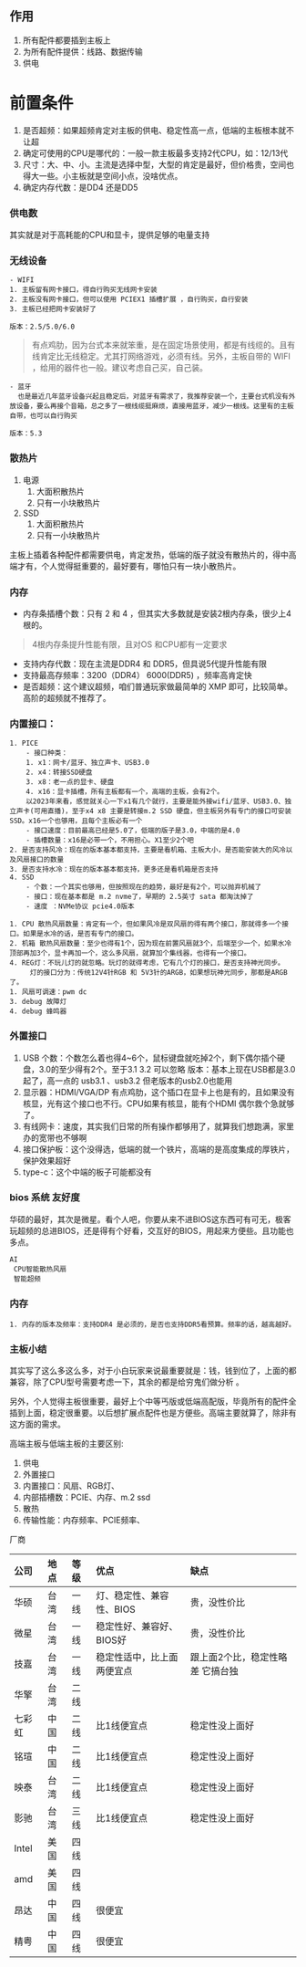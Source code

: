 
## 作用

1. 所有配件都要插到主板上
2. 为所有配件提供：线路、数据传输
3. 供电
# 前置条件
1. 是否超频：如果超频肯定对主板的供电、稳定性高一点，低端的主板根本就不让超
2. 确定可使用的CPU是哪代的：一般一款主板最多支持2代CPU，如：12/13代
3. 尺寸：大、中、小。主流是选择中型，大型的肯定是最好，但价格贵，空间也得大一些。小主板就是空间小点，没啥优点。
4. 确定内存代数：是DD4 还是DD5

### 供电数

其实就是对于高耗能的CPU和显卡，提供足够的电量支持
### 无线设备
	- WIFI
	1. 主板留有网卡接口，得自行购买无线网卡安装
	2. 主板没有网卡接口，但可以使用 PCIEX1 插槽扩展 ，自行购买，自行安装
	3. 主板已经把网卡安装好了

	版本：2.5/5.0/6.0
	
>有点鸡肋，因为台式本来就笨重，是在固定场景使用，都是有线缆的。且有线肯定比无线稳定。尤其打网络游戏，必须有线。另外，主板自带的 WIFI ，给用的器件也一般。建议考虑自己买，自己装。

	- 蓝牙
	  也是最近几年蓝牙设备兴起且稳定后，对蓝牙有需求了，我推荐安装一个，主要台式机没有外放设备，要么再接个音箱，总之多了一根线缆挺麻烦，直接用蓝牙，减少一根线。这里有的主板自带，也可以自行购买

	版本：5.3
### 散热片

1. 电源
	1. 大面积散热片
	2. 只有一小块散热片
2. SSD
	1. 大面积散热片
	2. 只有一小块散热片

主板上插着各种配件都需要供电，肯定发热，低端的版子就没有散热片的，得中高端才有，个人觉得挺重要的，最好要有，哪怕只有一块小散热片。

 
### 内存

- 内存条插槽个数：只有 2 和 4 ，但其实大多数就是安装2根内存条，很少上4根的。
>4根内存条提升性能有限，且对OS 和CPU都有一定要求 

- 支持内存代数：现在主流是DDR4 和 DDR5，但具说5代提升性能有限
- 支持最高存频率：3200（DDR4） 6000(DDR5) ，频率高肯定快
- 是否超频：这个建议超频，咱们普通玩家做最简单的 XMP 即可，比较简单。高阶的超频就不推荐了。

### 内置接口：
	1. PICE
		- 接口种类：
		1. x1：网卡/蓝牙、独立声卡、USB3.0
		2. x4：转接SSD硬盘
		3. x8：老一点的显卡、硬盘
		4. x16：显卡插槽，所有主板都有一个，高端的主板，会有2个。
		以2023年来看，感觉就关心一下x1有几个就行，主要是能外接wifi/蓝牙、USB3.0、独立声卡(可用直播)，至于x4 x8 主要是转接m.2 SSD 硬盘，但主板另外有专门的接口可安装SSD。x16一个也够用，且每个主板必有一个
		- 接口速度：目前最高已经是5.0了，低端的版子是3.0，中端的是4.0
		- 插槽数量：x16是必带一个，不用担心。X1至少2个吧
	2. 是否支持风冷：现在的版本基本都支持，主要是看机箱、主板大小，是否能安装大的风冷以及风扇接口的数量
	3. 是否支持水冷：现在的版本基本都支持，更多还是看机箱是否支持
	4. SSD
		- 个数：一个其实也够用，但按照现在的趋势，最好是有2个，可以抛弃机械了
		- 接口：现在基本都是 m.2 nvme了，早期的 2.5英寸 sata 都淘汰掉了
		- 速度 ：NVMe协议 pcie4.0版本
		
	1. CPU 散热风扇数量：肯定有一个，但如果风冷是双风扇的得有两个接口，那就得多一个接口。如果是水冷的话，是否有专门的接口。
	2. 机箱 散热风扇数量：至少也得有1个，因为现在前置风扇就3个，后端至少一个，如果水冷顶部再加3个，显卡再加一个，这么多风扇，就算加个集线器，也得有一个接口。
	4. REG灯：不玩儿灯的就忽略。玩灯的就得考虑，它有几个灯的接口，是否支持神光同步。
		 灯的接口分为：传统12V4针RGB 和 5V3针的ARGB，如果想玩神光同步，那都是ARGB了。
	1. 风扇可调速：pwm dc 
	3. debug 故障灯
	4. debug 蜂鸣器
### 外置接口

1. USB
	个数：个数怎么着也得4~6个，鼠标键盘就吃掉2个，剩下偶尔插个硬盘，3.0的至少得有2个。至于3.1 3.2 可以忽略
	版本：基本上现在USB都是3.0起了，高一点的 usb3.1 、usb3.2 但老版本的usb2.0也能用
1. 显示器：HDMI/VGA/DP
	有点鸡肋，这个插口在显卡上也是有的，且如果没有核显，光有这个接口也不行。CPU如果有核显，能有个HDMI 偶尔救个急就够了。
1. 有线网卡：速度，其实我们日常的所有操作都够用了，就算我们想跑满，家里办的宽带也不够啊
2. 接口保护板：这个没得选，低端的就一个铁片，高端的是高度集成的厚铁片，保护效果超好
3. type-c：这个中端的板子可能都没有



### bios 系统 友好度

华硕的最好，其次是微星。看个人吧，你要从来不进BIOS这东西可有可无，极客玩超频的总进BIOS，还是得有个好看，交互好的BIOS，用起来方便些。且功能也多点。

	AI
	 CPU智能散热风扇
	 智能超频

### 内存

	1. 内存的版本及频率：支持DDR4 是必须的，是否也支持DDR5看预算。频率的话，越高越好。

### 主板小结

其实写了这么多这么多，对于小白玩家来说最重要就是：钱，钱到位了，上面的都兼容，除了CPU型号需要考虑一下，其余的都是给穷鬼们做分析 。

另外，个人觉得主板很重要，最好上个中等丐版或低端高配版，毕竟所有的配件全插到上面，稳定很重要。以后想扩展点配件也是方便些。高端主要就算了，除非有这方面的需求。

高端主板与低端主板的主要区别:
1. 供电
2. 外置接口
3. 内置接口：风扇、RGB灯、
4. 内部插槽数：PCIE、内存、m.2 ssd
5. 散热
6. 传输性能：内存频率、PCIE频率、

厂商

| 公司 | 地点 | 等级 | 优点 | 缺点 |
| :--- | :--- | :--- | :--- | :--- |
| 华硕 | 台湾 | 一线 | 灯、稳定性、兼容性、BIOS | 贵，没性价比 |
| 微星 | 台湾 | 一线 | 稳定性好、兼容好、BIOS好 | 贵，没性价比 |
| 技嘉 | 台湾 | 一线 | 稳定性适中，比上面两便宜点 | 跟上面2个比，稳定性略差 它搞台独 |
| 华擎 | 台湾 | 二线 |  |  |
| 七彩虹 | 中国 | 二线 | 比1线便宜点 | 稳定性没上面好 |
| 铭瑄 | 中国 | 二线 | 比1线便宜点 | 稳定性没上面好 |
| 映泰 | 台湾 | 二线 | 比1线便宜点 | 稳定性没上面好 |
| 影驰 | 台湾 | 三线 | 比1线便宜点 | 稳定性没上面好 |
| Intel | 美国 | 四线 |  |  |
| amd | 美国 | 四线 |  |  |
| 昂达 | 中国 | 四线 | 很便宜 |  |
| 精粤 | 中国 | 四线 | 很便宜 |  |

